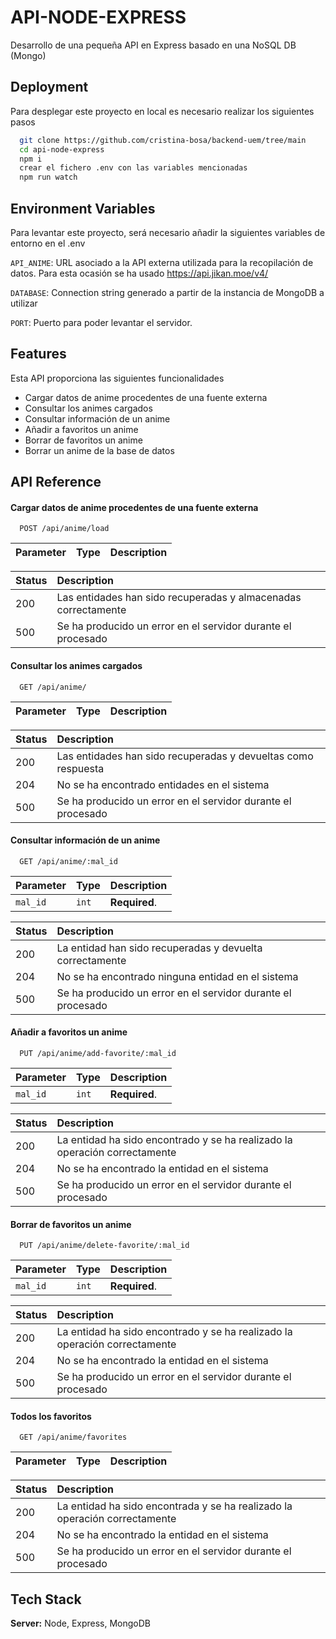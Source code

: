 # API-NODE-EXPRESS

Desarrollo de una pequeña API en Express basado en una NoSQL DB (Mongo)

## Deployment

Para desplegar este proyecto en local es necesario realizar los siguientes pasos

```bash
  git clone https://github.com/cristina-bosa/backend-uem/tree/main
  cd api-node-express
  npm i
  crear el fichero .env con las variables mencionadas
  npm run watch
```

## Environment Variables

Para levantar este proyecto, será necesario añadir la siguientes variables de entorno en el .env

`API_ANIME`: URL asociado a la API externa utilizada para la recopilación de datos. Para esta ocasión se ha usado
https://api.jikan.moe/v4/

`DATABASE`: Connection string generado a partir de la instancia de MongoDB a utilizar

`PORT`: Puerto para poder levantar el servidor.

## Features

Esta API proporciona las siguientes funcionalidades

- Cargar datos de anime procedentes de una fuente externa
- Consultar los animes cargados
- Consultar información de un anime
- Añadir a favoritos un anime
- Borrar de favoritos un anime
- Borrar un anime de la base de datos

## API Reference

#### Cargar datos de anime procedentes de una fuente externa

```http
  POST /api/anime/load
```

| Parameter | Type | Description |
| :-------- | :--- | :---------- |

| Status | Description                                                    |
| :----- | :------------------------------------------------------------- |
| 200    | Las entidades han sido recuperadas y almacenadas correctamente |
| 500    | Se ha producido un error en el servidor durante el procesado   |

#### Consultar los animes cargados

```http
  GET /api/anime/
```

| Parameter | Type | Description |
| :-------- | :--- | :---------- |

| Status | Description                                                   |
| :----- | :------------------------------------------------------------ |
| 200    | Las entidades han sido recuperadas y devueltas como respuesta |
| 204    | No se ha encontrado entidades en el sistema                   |
| 500    | Se ha producido un error en el servidor durante el procesado  |

#### Consultar información de un anime

```http
  GET /api/anime/:mal_id
```

| Parameter | Type  | Description   |
| :-------- | :---- | :------------ |
| `mal_id`  | `int` | **Required**. |

| Status | Description                                                  |
| :----- | :----------------------------------------------------------- |
| 200    | La entidad han sido recuperadas y devuelta correctamente     |
| 204    | No se ha encontrado ninguna entidad en el sistema            |
| 500    | Se ha producido un error en el servidor durante el procesado |

#### Añadir a favoritos un anime

```http
  PUT /api/anime/add-favorite/:mal_id
```

| Parameter | Type  | Description   |
| :-------- | :---- | :------------ |
| `mal_id`  | `int` | **Required**. |

| Status | Description                                                                |
| :----- | :------------------------------------------------------------------------- |
| 200    | La entidad ha sido encontrado y se ha realizado la operación correctamente |
| 204    | No se ha encontrado la entidad en el sistema                               |
| 500    | Se ha producido un error en el servidor durante el procesado               |

#### Borrar de favoritos un anime

```http
  PUT /api/anime/delete-favorite/:mal_id
```

| Parameter | Type  | Description   |
| :-------- | :---- | :------------ |
| `mal_id`  | `int` | **Required**. |

| Status | Description                                                                |
| :----- | :------------------------------------------------------------------------- |
| 200    | La entidad ha sido encontrado y se ha realizado la operación correctamente |
| 204    | No se ha encontrado la entidad en el sistema                               |
| 500    | Se ha producido un error en el servidor durante el procesado               |

#### Todos los favoritos

```http
  GET /api/anime/favorites
```

| Parameter | Type | Description |
| :-------- | :--- | :---------- |

| Status | Description                                                                |
| :----- | :------------------------------------------------------------------------- |
| 200    | La entidad ha sido encontrada y se ha realizado la operación correctamente |
| 204    | No se ha encontrado la entidad en el sistema                               |
| 500    | Se ha producido un error en el servidor durante el procesado               |

## Tech Stack

**Server:** Node, Express, MongoDB
